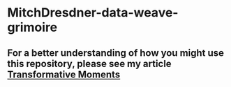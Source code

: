 # MitchDresdner-data-weave-grimoire

## For a better understanding of how you might use this repository, please see my article [Transformative Moments](https://medium.com/@mjdresdner/transformative-moments-d3f62b6a12fc) 
